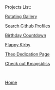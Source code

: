 
<p>Projects List:</p>

[Rotating Gallery](gallery)

<!-- <a href="/quiz.html">10 Question Quiz</a> -->

<a href="/index-1.html">Search Github Profiles</a>

<a href="/timer.html">Birthday Countdown</a>

<a href="/games.html">Flappy Kirby</a>

<a href="/pages/theo.html">Theo Dedication Page</a>

<a href="/pages/kmags.html">Check out Kmagsbliss</a>

<p>&nbsp;</p>

[Home](index)